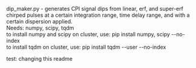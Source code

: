 dip_maker.py - generates CPI signal dips from linear, erf, and super-erf chirped pulses at a certain integration range, time delay range, and with a certain dispersion applied.  
Needs: numpy, scipy, tqdm  
to install numpy and scipy on cluster, use: pip install numpy, scipy --no-index  
to install tqdm on cluster, use: pip install tqdm --user --no-index  

test: changing this readme